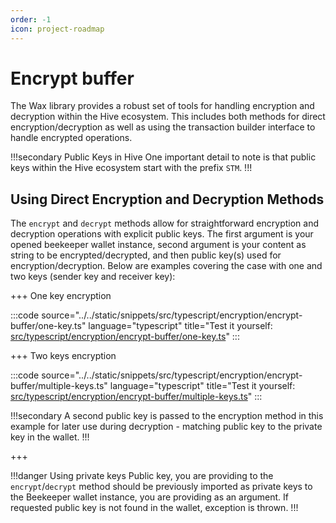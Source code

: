 ```yaml
---
order: -1
icon: project-roadmap
---
```


# Encrypt buffer

The Wax library provides a robust set of tools for handling encryption and decryption within the Hive ecosystem. This includes both methods for direct encryption/decryption as well as using the transaction builder interface to handle encrypted operations.

!!!secondary Public Keys in Hive
One important detail to note is that public keys within the Hive ecosystem start with the prefix `STM`.
!!!

## Using Direct Encryption and Decryption Methods

The `encrypt` and `decrypt` methods allow for straightforward encryption and decryption operations with explicit public keys. The first argument is your opened beekeeper wallet instance, second argument is your content as string to be encrypted/decrypted, and then public key(s) used for encryption/decryption. Below are examples covering the case with one and two keys (sender key and receiver key):

+++ One key encryption

:::code source="../../static/snippets/src/typescript/encryption/encrypt-buffer/one-key.ts" language="typescript" title="Test it yourself: [src/typescript/encryption/encrypt-buffer/one-key.ts](https://stackblitz.com/github/openhive-network/wax-doc-snippets?file=src%2Ftypescript%2Fencryption%2Fencrypt-buffer%2Fone-key.ts&startScript=test-encryption-encrypt-buffer-one-key)" :::

+++ Two keys encryption

:::code source="../../static/snippets/src/typescript/encryption/encrypt-buffer/multiple-keys.ts" language="typescript" title="Test it yourself: [src/typescript/encryption/encrypt-buffer/multiple-keys.ts](https://stackblitz.com/github/openhive-network/wax-doc-snippets?file=src%2Ftypescript%2Fencryption%2Fencrypt-buffer%2Fmultiple-keys.ts&startScript=test-encryption-encrypt-buffer-multiple-keys)" :::

!!!secondary
A second public key is passed to the encryption method in this example for later use during decryption - matching public key to the private key in the wallet.
!!!

+++

!!!danger Using private keys
Public key, you are providing to the `encrypt`/`decrypt` method should be previously imported as private keys to the Beekeeper wallet instance, you are providing as an argument. If requested public key is not found in the wallet, exception is thrown.
!!!
